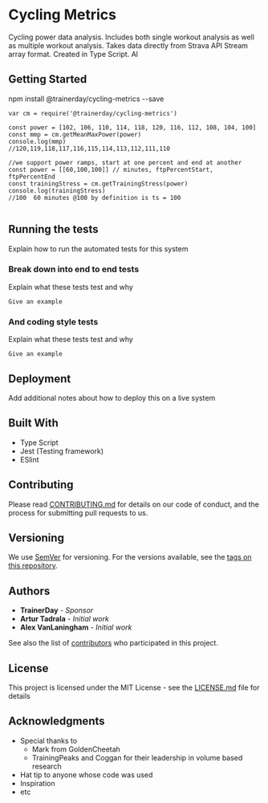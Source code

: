 # Cycling Metrics

Cycling power data analysis.  Includes both single workout analysis as well as multiple workout analysis.  Takes data directly from Strava API Stream array format. Created in Type Script. Al

## Getting Started

npm install @trainerday/cycling-metrics --save


```
var cm = require('@trainerday/cycling-metrics')

const power = [102, 106, 110, 114, 118, 120, 116, 112, 108, 104, 100]
const mmp = cm.getMeanMaxPower(power)
console.log(mmp)
//120,119,118,117,116,115,114,113,112,111,110

//we support power ramps, start at one percent and end at another 
const power = [[60,100,100]] // minutes, ftpPercentStart, ftpPercentEnd
const trainingStress = cm.getTrainingStress(power)
console.log(trainingStress)
//100  60 minutes @100 by definition is ts = 100


```

## Running the tests

Explain how to run the automated tests for this system

### Break down into end to end tests

Explain what these tests test and why

```
Give an example
```

### And coding style tests

Explain what these tests test and why

```
Give an example
```

## Deployment

Add additional notes about how to deploy this on a live system

## Built With

* Type Script
* Jest (Testing framework)
* ESlint

## Contributing

Please read [CONTRIBUTING.md](https://gist.github.com/PurpleBooth/b24679402957c63ec426) for details on our code of conduct, and the process for submitting pull requests to us.

## Versioning

We use [SemVer](http://semver.org/) for versioning. For the versions available, see the [tags on this repository](https://github.com/your/project/tags).

## Authors

* **TrainerDay** - *Sponsor*
* **Artur Tadrala** - *Initial work*
* **Alex VanLaningham** - *Initial work*

See also the list of [contributors](https://github.com/trainerday/cycling-metrics/contributors) who participated in this project.

## License

This project is licensed under the MIT License - see the [LICENSE.md](LICENSE.md) file for details

## Acknowledgments

* Special thanks to 
    - Mark from GoldenCheetah
    - TrainingPeaks and Coggan for their leadership in volume based research
* Hat tip to anyone whose code was used
* Inspiration
* etc
